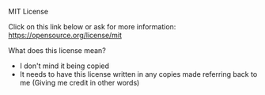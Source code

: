 MIT License

Click on this link below or ask for more information:
https://opensource.org/license/mit

What does this license mean?

-  I don't mind it being copied
-  It needs to have this license written in any copies made referring back to me (Giving me credit in other words)
